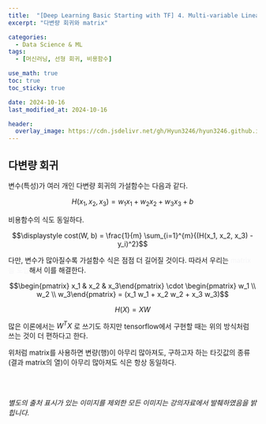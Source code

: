 ```yaml
---
title:  "[Deep Learning Basic Starting with TF] 4. Multi-variable Linear Regression"
excerpt: "다변량 회귀와 matrix"

categories:
  - Data Science & ML
tags:
  - [머신러닝, 선형 회귀, 비용함수]

use_math: true
toc: true
toc_sticky: true

date: 2024-10-16
last_modified_at: 2024-10-16

header:
  overlay_image: https://cdn.jsdelivr.net/gh/Hyun3246/hyun3246.github.io@master/image/overlay image/Deep Learning Basic Starting with TF.png
---
```

## 다변량 회귀
변수(특성)가 여러 개인 다변량 회귀의 가설함수는 다음과 같다.

$$H(x_1, x_2, x_3) = w_1 x_1 + w_2 x_2 + w_3 x_3 + b$$

비용함수의 식도 동일하다.

$$\displaystyle cost(W, b) = \frac{1}{m} \sum_{i=1}^{m}{(H(x_1, x_2, x_3) - y_i)^2}$$

다만, 변수가 많아질수록 가설함수 식은 점점 더 길어질 것이다. 따라서 우리는 <span style="color:#F5F5F7">matrix를 도입</span>해서 이를 해결한다.

$$\begin{pmatrix} x_1 & x_2 & x_3\end{pmatrix} \cdot \begin{pmatrix} w_1 \\ w_2 \\ w_3\end{pmatrix} = (x_1 w_1 + x_2 w_2 + x_3 w_3)$$

$$H(X) = XW$$

많은 이론에서는 $W^{T}X$ 로 쓰기도 하지만 tensorflow에서 구현할 때는 위의 방식처럼 쓰는 것이 더 편하다고 한다.

위처럼 matrix를 사용하면 변량(행)이 아무리 많아져도, 구하고자 하는 타깃값의 종류(결과 matrix의 열)이 아무리 많아져도 식은 항상 동일하다.

<br/>
<br/>

*별도의 출처 표시가 있는 이미지를 제외한 모든 이미지는 강의자료에서 발췌하였음을 밝힙니다.*
